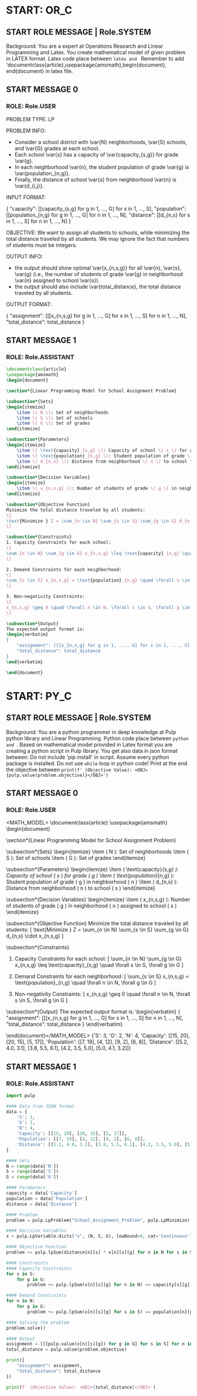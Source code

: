 # START: OR_C 
## START ROLE MESSAGE | Role.SYSTEM 
Background: You are a expert at Operations Research and Linear Programming and Latex. You create mathematical model of given problem in LATEX format. Latex code place between ```latex and ``` Remember to add 'documentclass{article},usepackage{amsmath},begin{document}, end{document} in latex file. 
## START MESSAGE 0 
### ROLE: Role.USER
<DESCRIPTION>
PROBLEM TYPE: LP

PROBLEM INFO: 

- Consider a school district with \var{N} neighborhoods, \var{S} schools, and \var{G} grades at each school.
- Each school \var{s} has a capacity of \var{capacity_{s,g}} for grade \var{g}. 
- In each neighborhood \var{n}, the student population of grade \var{g} is \var{population_{n,g}}. 
- Finally, the distance of school \var{s} from neighborhood \var{n} is \var{d_{i,j}}.

INPUT FORMAT: 

{
    "capacity": [[capacity_{s,g} for g in 1, ..., G] for s in 1, ..., S],
    "population": [[population_{n,g} for g in 1, ..., G] for n in 1, ..., N],
    "distance": [[d_{n,s} for s in 1, ..., S] for n in 1, ..., N]
}

OBJECTIVE: We want to assign all students to schools, while minimizing the total distance traveled by all students. We may ignore the fact that numbers of students must be integers.

OUTPUT INFO:
- the output should show optimal \var{x_{n,s,g}} for all \var{n}, \var{s}, \var{g} (i.e., the number of students of grade \var{g} in neighborhood \var{n} assigned to school \var{s}).
- the output should also include \var{total_distance}, the total distance traveled by all students.

OUTPUT FORMAT:

{
    "assignment": [[[x_{n,s,g} for g in 1, ..., G] for s in 1, ..., S] for n in 1, ..., N],
    "total_distance": total_distance
}

</DESCRIPTION>


## START MESSAGE 1 
### ROLE: Role.ASSISTANT
```latex
\documentclass{article}
\usepackage{amsmath}
\begin{document}

\section*{Linear Programming Model for School Assignment Problem}

\subsection*{Sets}
\begin{itemize}
    \item \( N \): Set of neighborhoods
    \item \( S \): Set of schools
    \item \( G \): Set of grades
\end{itemize}

\subsection*{Parameters}
\begin{itemize}
    \item \( \text{capacity}_{s,g} \): Capacity of school \( s \) for grade \( g \)
    \item \( \text{population}_{n,g} \): Student population of grade \( g \) in neighborhood \( n \)
    \item \( d_{n,s} \): Distance from neighborhood \( n \) to school \( s \)
\end{itemize}

\subsection*{Decision Variables}
\begin{itemize}
    \item \( x_{n,s,g} \): Number of students of grade \( g \) in neighborhood \( n \) assigned to school \( s \)
\end{itemize}

\subsection*{Objective Function}
Minimize the total distance traveled by all students:
\[
\text{Minimize } Z = \sum_{n \in N} \sum_{s \in S} \sum_{g \in G} d_{n,s} \cdot x_{n,s,g}
\]

\subsection*{Constraints}
1. Capacity Constraints for each school:
\[
\sum_{n \in N} \sum_{g \in G} x_{n,s,g} \leq \text{capacity}_{s,g} \quad \forall s \in S, \forall g \in G
\]

2. Demand Constraints for each neighborhood:
\[
\sum_{s \in S} x_{n,s,g} = \text{population}_{n,g} \quad \forall n \in N, \forall g \in G
\]

3. Non-negativity Constraints:
\[
x_{n,s,g} \geq 0 \quad \forall n \in N, \forall s \in S, \forall g \in G
\]

\subsection*{Output}
The expected output format is:
\begin{verbatim}
{
    "assignment": [[[x_{n,s,g} for g in 1, ..., G] for s in 1, ..., S] for n in 1, ..., N],
    "total_distance": total_distance
}
\end{verbatim}

\end{document}
```

# START: PY_C 
## START ROLE MESSAGE | Role.SYSTEM 
Background: You are a python programmer in deep knowledge at Pulp python library and Linear Programming. Python code place between ```python and ```. Based on mathematical model provided in Latex format you are creating a python script in Pulp library. You get also data in json format between: <DATA></DATA> Do not include 'pip install' in script. Assume every python package is installed. Do not use `while` loop in python code! Print at the end the objective between <OBJ></OBJ> `print(f' (Objective Value): <OBJ>{pulp.value(problem.objective)}</OBJ>')` 
## START MESSAGE 0 
### ROLE: Role.USER
<MATH_MODEL>
\documentclass{article}
\usepackage{amsmath}
\begin{document}

\section*{Linear Programming Model for School Assignment Problem}

\subsection*{Sets}
\begin{itemize}
    \item \( N \): Set of neighborhoods
    \item \( S \): Set of schools
    \item \( G \): Set of grades
\end{itemize}

\subsection*{Parameters}
\begin{itemize}
    \item \( \text{capacity}_{s,g} \): Capacity of school \( s \) for grade \( g \)
    \item \( \text{population}_{n,g} \): Student population of grade \( g \) in neighborhood \( n \)
    \item \( d_{n,s} \): Distance from neighborhood \( n \) to school \( s \)
\end{itemize}

\subsection*{Decision Variables}
\begin{itemize}
    \item \( x_{n,s,g} \): Number of students of grade \( g \) in neighborhood \( n \) assigned to school \( s \)
\end{itemize}

\subsection*{Objective Function}
Minimize the total distance traveled by all students:
\[
\text{Minimize } Z = \sum_{n \in N} \sum_{s \in S} \sum_{g \in G} d_{n,s} \cdot x_{n,s,g}
\]

\subsection*{Constraints}
1. Capacity Constraints for each school:
\[
\sum_{n \in N} \sum_{g \in G} x_{n,s,g} \leq \text{capacity}_{s,g} \quad \forall s \in S, \forall g \in G
\]

2. Demand Constraints for each neighborhood:
\[
\sum_{s \in S} x_{n,s,g} = \text{population}_{n,g} \quad \forall n \in N, \forall g \in G
\]

3. Non-negativity Constraints:
\[
x_{n,s,g} \geq 0 \quad \forall n \in N, \forall s \in S, \forall g \in G
\]

\subsection*{Output}
The expected output format is:
\begin{verbatim}
{
    "assignment": [[[x_{n,s,g} for g in 1, ..., G] for s in 1, ..., S] for n in 1, ..., N],
    "total_distance": total_distance
}
\end{verbatim}

\end{document}</MATH_MODEL>
<DATA>
{'S': 3, 'G': 2, 'N': 4, 'Capacity': [[15, 20], [20, 15], [5, 17]], 'Population': [[7, 19], [4, 12], [9, 2], [6, 8]], 'Distance': [[5.2, 4.0, 3.1], [3.8, 5.5, 6.1], [4.2, 3.5, 5.0], [5.0, 4.1, 3.2]]}</DATA>


## START MESSAGE 1 
### ROLE: Role.ASSISTANT
```python
import pulp

#### Data from JSON format
data = {
    'S': 3,
    'G': 2,
    'N': 4,
    'Capacity': [[15, 20], [20, 15], [5, 17]],
    'Population': [[7, 19], [4, 12], [9, 2], [6, 8]],
    'Distance': [[5.2, 4.0, 3.1], [3.8, 5.5, 6.1], [4.2, 3.5, 5.0], [5.0, 4.1, 3.2]]
}

#### Sets
N = range(data['N'])
S = range(data['S'])
G = range(data['G'])

#### Parameters
capacity = data['Capacity']
population = data['Population']
distance = data['Distance']

#### Problem
problem = pulp.LpProblem("School_Assignment_Problem", pulp.LpMinimize)

#### Decision Variables
x = pulp.LpVariable.dicts("x", (N, S, G), lowBound=0, cat='Continuous')

#### Objective Function
problem += pulp.lpSum(distance[n][s] * x[n][s][g] for n in N for s in S for g in G)

#### Constraints
#### Capacity Constraints
for s in S:
    for g in G:
        problem += pulp.lpSum(x[n][s][g] for n in N) <= capacity[s][g], f"Capacity_Constraint_s{s}_g{g}"

#### Demand Constraints
for n in N:
    for g in G:
        problem += pulp.lpSum(x[n][s][g] for s in S) == population[n][g], f"Demand_Constraint_n{n}_g{g}"

#### Solving the problem
problem.solve()

#### Output
assignment = [[[pulp.value(x[n][s][g]) for g in G] for s in S] for n in N]
total_distance = pulp.value(problem.objective)

print({
    "assignment": assignment,
    "total_distance": total_distance
})

print(f' (Objective Value): <OBJ>{total_distance}</OBJ>')
```

